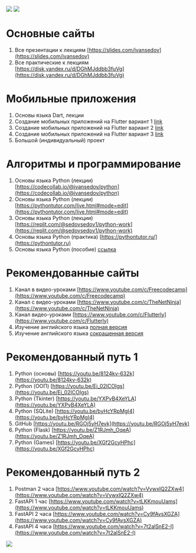 ![](https://x-lines.ru/letters/i/cyrillictechno/0682/000000/48/0/qozga6jxjtnwhoe.png)
[![](https://i.ibb.co/SBjTrkn/qj1sh7d1xrzgg53xpf5gn5uuci1g67o.jpg)](https://rentry.co/ivansedov)

# Основные сайты

1. Все презентации к лекциям [https://slides.com/ivansedov](https://slides.com/ivansedov)
2. Все практические к лекциям [https://disk.yandex.ru/d/DGhMJddbb3fuVg](https://disk.yandex.ru/d/DGhMJddbb3fuVg)

# Мобильные приложения

1. Основы языка Dart, лекции
2. Создание мобильных приложений на Flutter вариант 1 [link](https://www.youtube.com/watch?v=1ukSR1GRtMU&list=PL4cUxeGkcC9jLYyp2Aoh6hcWuxFDX6PBJ)
3. Создание мобильных приложений на Flutter вариант 2 [link](https://www.youtube.com/watch?v=cpkSVwf75-k&list=PL6lh8cTntlDiLlH_rHl5F0JOy_gRm_Wa4)
4. Создание мобильных приложений на Flutter вариант 3 [link](https://www.youtube.com/watch?v=sOYGLk3A6NQ&list=PLyaYkfwvXhRKjYAIO4_J_IcHtAXUR_1ci)
5. Большой (индивидуальный) проект

# Алгоритмы и программирование

1. Основы языка Python (лекции) [https://codecollab.io/@ivansedov/python](https://codecollab.io/@ivansedov/python)
2. Основы языка Python (лекции) [https://pythontutor.com/live.html#mode=edit](https://pythontutor.com/live.html#mode=edit)
3. Основы языка Python (лекции) [https://replit.com/@sedovsedov1/python-work](https://replit.com/@sedovsedov1/python-work)
4. Основы языка Python (практика) [https://pythontutor.ru/](https://pythontutor.ru)
5. Основы языка Python (пособие) [ссылка](https://disk.yandex.ru/i/Sp90alQKt-z6Bg)

# Рекомендованные сайты

1. Канал в видео-уроками [https://www.youtube.com/c/Freecodecamp](https://www.youtube.com/c/Freecodecamp)
2. Канал с видео-уроками [https://www.youtube.com/c/TheNetNinja](https://www.youtube.com/c/TheNetNinja)
3. Канал видео-уроками [https://www.youtube.com/c/Flutterly](https://www.youtube.com/c/Flutterly)
4. Изучение английского языка [полная версия](https://www.youtube.com/playlist?list=PL66DIGaegedqtRaxfVsk6vH5dBDuL5w92)
5. Изучение английского языка [сокращенная версия](https://www.youtube.com/playlist?list=PL66DIGaegedqVBwaauzKVk7DNqIFaXrN_)

# Рекомендованный путь 1

1. Python (основы) [https://youtu.be/8124kv-632k](https://youtu.be/8124kv-632k)
2. Python (ООП) [https://youtu.be/Ej_02ICOIgs](https://youtu.be/Ej_02ICOIgs)
3. Python (Tkinter) [https://youtu.be/YXPyB4XeYLA](https://youtu.be/YXPyB4XeYLA)
4. Python (SQLite) [https://youtu.be/byHcYRpMgI4](https://youtu.be/byHcYRpMgI4)
5. GitHub [https://youtu.be/RGOj5yH7evk](https://youtu.be/RGOj5yH7evk)
6. Python (Flask) [https://youtu.be/Z1RJmh_OqeA](https://youtu.be/Z1RJmh_OqeA)
7. Python (Games) [https://youtu.be/XGf2GcyHPhc](https://youtu.be/XGf2GcyHPhc)

# Рекомендованный путь 2

1. Postman 2 часа [https://www.youtube.com/watch?v=VywxIQ2ZXw4](https://www.youtube.com/watch?v=VywxIQ2ZXw4)
2. FastAPI 1 час [https://www.youtube.com/watch?v=tLKKmouUams](https://www.youtube.com/watch?v=tLKKmouUams)
3. FastAPI 2 часа [https://www.youtube.com/watch?v=Cy9fAvsXGZA](https://www.youtube.com/watch?v=Cy9fAvsXGZA)
4. FastAPI 4 часа [https://www.youtube.com/watch?v=7t2alSnE2-I](https://www.youtube.com/watch?v=7t2alSnE2-I)

![](https://i.ibb.co/nn6nmZ3/qrcode-www-postman-com.png)
